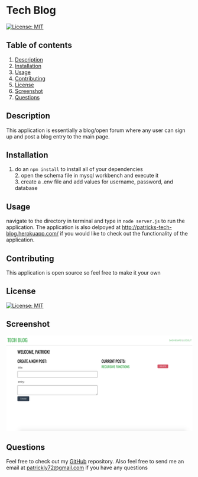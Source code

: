 
# Tech Blog
[![License: MIT](https://img.shields.io/badge/License-MIT-yellow.svg)](https://opensource.org/licenses/MIT)
## Table of contents
1. [Description](#description)
2. [Installation](#installation)
3. [Usage](#usage)
4. [Contributing](#contributing)
5. [License](#license)
6. [Screenshot](#screenshot)
7. [Questions](#questions)
    
<a name="descriptipn"></a>
## Description
This application is essentially a blog/open forum where any user can sign up and post a blog entry to the main page. 
    
<a name="installation"></a>
## Installation
1. do an ```npm install``` to install all of your dependencies<br>2. open the schema file in mysql workbench and execute it<br>3. create a .env file and add values for username, password, and database
    
<a name="usage"></a>
## Usage
navigate to the directory in terminal and type in ```node server.js``` to run the application. The application is also delpoyed at http://patricks-tech-blog.herokuapp.com/ if you would like to check out the functionality of the application. 
    
<a name="contributing"></a>
## Contributing
This application is open source so feel free to make it your own
    
<a name="license"></a>
## License
[![License: MIT](https://img.shields.io/badge/License-MIT-yellow.svg)](https://opensource.org/licenses/MIT)
<a name="screenshot"></a>
## Screenshot
![Screenshot](photo1.png)
    
<a name="questions"></a>
## Questions
Feel free to check out my [GitHub](www.github.com/pattymcpat) repository. Also feel free to send me an email at <patrickly72@gmail.com> if you have any questions